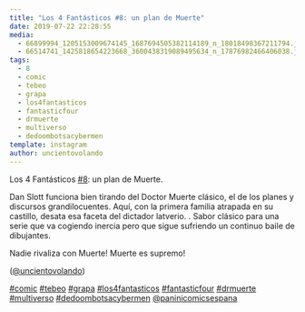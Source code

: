 ```yaml
---
title: "Los 4 Fantásticos #8: un plan de Muerte"
date: 2019-07-22 22:28:55
media: 
  - 66899994_1205153009674145_1687694505382114189_n_18018498367211794.jpg
  - 66514741_1425818654223668_3600438319089495634_n_17876982466406038.jpg
tags: 
  - 8
  - comic
  - tebeo
  - grapa
  - los4fantasticos
  - fantasticfour
  - drmuerte
  - multiverso
  - dedoombotsacybermen
template: instagram
author: uncientovolando
---
```


Los 4 Fantásticos [#8](/tags/8): un plan de Muerte.


Dan Slott funciona bien tirando del Doctor Muerte clásico, el de los planes y discursos grandilocuentes. Aquí, con la primera familia atrapada en su castillo, desata esa faceta del dictador latverio. .
Sabor clásico para una serie que va cogiendo inercia pero que sigue sufriendo un continuo baile de dibujantes.


Nadie rivaliza con Muerte! Muerte es supremo!


([@uncientovolando](https://instagram.com/uncientovolando))






[#comic](/tags/comic) [#tebeo](/tags/tebeo) [#grapa](/tags/grapa) [#los4fantasticos](/tags/los4fantasticos) [#fantasticfour](/tags/fantasticfour) [#drmuerte](/tags/drmuerte) [#multiverso](/tags/multiverso) [#dedoombotsacybermen](/tags/dedoombotsacybermen) [@paninicomicsespana](https://instagram.com/paninicomicsespana)
